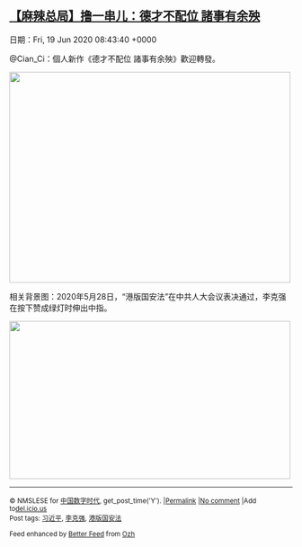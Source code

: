 [【麻辣总局】撸一串儿：德才不配位  諸事有余殃](https://chinadigitaltimes.net/chinese/2020/06/%e3%80%90%e9%ba%bb%e8%be%a3%e6%80%bb%e5%b1%80%e3%80%91%e6%92%b8%e4%b8%80%e4%b8%b2%e5%84%bf%ef%bc%9a%e5%be%b7%e6%89%8d%e4%b8%8d%e9%85%8d%e4%bd%8d-%e8%ab%b8%e4%ba%8b%e6%9c%89%e4%bd%99%e6%ae%83/)
------
日期：Fri, 19 Jun 2020 08:43:40 +0000

<p>@Cian_Ci：個人新作《德才不配位 諸事有余殃》歡迎轉發。</p><p><img class="aligncenter wp-image-647686" src="https://chinadigitaltimes.net/chinese/files/2020/06/Ea0qaSbWAAMZq-5.jpeg" alt="" width="500" height="375" srcset="https://chinadigitaltimes.net/chinese/files/2020/06/Ea0qaSbWAAMZq-5.jpeg 1200w, https://chinadigitaltimes.net/chinese/files/2020/06/Ea0qaSbWAAMZq-5-300x225.jpeg 300w, https://chinadigitaltimes.net/chinese/files/2020/06/Ea0qaSbWAAMZq-5-1024x768.jpeg 1024w, https://chinadigitaltimes.net/chinese/files/2020/06/Ea0qaSbWAAMZq-5-768x576.jpeg 768w, https://chinadigitaltimes.net/chinese/files/2020/06/Ea0qaSbWAAMZq-5-1080x810.jpeg 1080w" sizes="(max-width: 500px) 100vw, 500px" /></p><p>相关背景图：2020年5月28日，“港版国安法”在中共人大会议表决通过，李克强在按下赞成绿灯时伸出中指。</p><p><img class="aligncenter wp-image-647687" src="https://chinadigitaltimes.net/chinese/files/2020/06/李克强中指2-10.jpg" alt="" width="500" height="281" srcset="https://chinadigitaltimes.net/chinese/files/2020/06/李克强中指2-10.jpg 512w, https://chinadigitaltimes.net/chinese/files/2020/06/李克强中指2-10-300x169.jpg 300w" sizes="(max-width: 500px) 100vw, 500px" /></p><hr /><p><small>&copy; NMSLESE for <a href="https://chinadigitaltimes.net/chinese">中国数字时代</a>, get_post_time('Y'). |<a href="https://chinadigitaltimes.net/chinese/2020/06/%e3%80%90%e9%ba%bb%e8%be%a3%e6%80%bb%e5%b1%80%e3%80%91%e6%92%b8%e4%b8%80%e4%b8%b2%e5%84%bf%ef%bc%9a%e5%be%b7%e6%89%8d%e4%b8%8d%e9%85%8d%e4%bd%8d-%e8%ab%b8%e4%ba%8b%e6%9c%89%e4%bd%99%e6%ae%83/">Permalink</a> |<a href="https://chinadigitaltimes.net/chinese/2020/06/%e3%80%90%e9%ba%bb%e8%be%a3%e6%80%bb%e5%b1%80%e3%80%91%e6%92%b8%e4%b8%80%e4%b8%b2%e5%84%bf%ef%bc%9a%e5%be%b7%e6%89%8d%e4%b8%8d%e9%85%8d%e4%bd%8d-%e8%ab%b8%e4%ba%8b%e6%9c%89%e4%bd%99%e6%ae%83/#comments">No comment</a> |Add to<a href="http://del.icio.us/post?url=https://chinadigitaltimes.net/chinese/2020/06/%e3%80%90%e9%ba%bb%e8%be%a3%e6%80%bb%e5%b1%80%e3%80%91%e6%92%b8%e4%b8%80%e4%b8%b2%e5%84%bf%ef%bc%9a%e5%be%b7%e6%89%8d%e4%b8%8d%e9%85%8d%e4%bd%8d-%e8%ab%b8%e4%ba%8b%e6%9c%89%e4%bd%99%e6%ae%83/&amp;title=【麻辣总局】撸一串儿：德才不配位  諸事有余殃">del.icio.us</a><br/>Post tags: <a href="https://chinadigitaltimes.net/chinese/tag/%e4%b9%a0%e8%bf%91%e5%b9%b3/" rel="tag">习近平</a>, <a href="https://chinadigitaltimes.net/chinese/tag/%e6%9d%8e%e5%85%8b%e5%bc%ba/" rel="tag">李克强</a>, <a href="https://chinadigitaltimes.net/chinese/tag/%e6%b8%af%e7%89%88%e5%9b%bd%e5%ae%89%e6%b3%95/" rel="tag">港版国安法</a><br/></small></p><p><small>Feed enhanced by <a href='http://planetozh.com/blog/my-projects/wordpress-plugin-better-feed-rss/'>Better Feed</a> from  <a href='http://planetozh.com/blog/'>Ozh</a></small></p>
